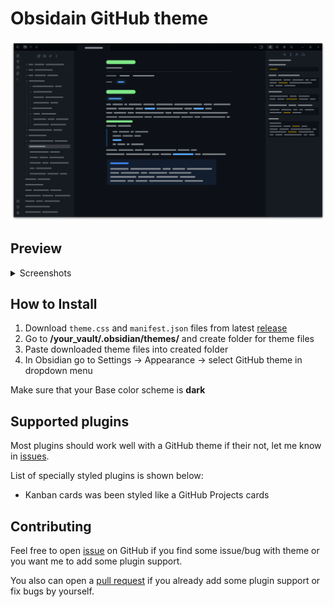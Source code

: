 # Obsidain GitHub theme
![Promo](promo.png)

## Preview
<details><summary>Screenshots</summary>
<p>

![Screenshot-1](/screenshots/note.png)

![Screenshot-2](/screenshots/note-2.png)

![Screenshot-3](/screenshots/command-palette.png)

![Kanban](/screenshots/kanban-plugin.png)

</p>
</details>

## How to Install
1. Download `theme.css` and `manifest.json` files from latest [release](https://github.com/krios2146/obsidian-github/releases/)
2. Go to **/your_vault/.obsidian/themes/** and create folder for theme files
3. Paste downloaded theme files into created folder
4. In Obsidian go to Settings -> Appearance -> select GitHub theme in dropdown menu

Make sure that your Base color scheme is **dark**

## Supported plugins
Most plugins should work well with a GitHub theme if their not, let me know in [issues](https://github.com/krios2146/obsidian-github/issues). 

List of specially styled plugins is shown below:

 - Kanban cards was been styled like a GitHub Projects cards 


## Contributing
Feel free to open [issue](https://github.com/krios2146/obsidian-github/issues) on GitHub if you find some issue/bug with theme or you want me to add some plugin support. 

You also can open a [pull request](https://github.com/krios2146/obsidian-github/pulls) if you already add some plugin support or fix bugs by yourself.
